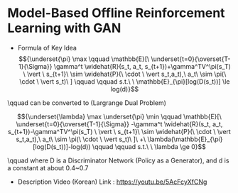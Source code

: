 # Model-Based Offline Reinforcement Learning with GAN

- Formula of Key Idea
$${\underset{\pi} \max \qquad \mathbb{E}[\ \underset{t=0}{\overset{T-1}{\Sigma}} \gamma^t \widehat{R}(s_t, a_t, s_{t+1})+\gamma^TV^\pi(s_T) \ \vert \ s_{t+1}\ \sim \widehat{P}(\ \cdot \ \vert s_t,a_t),\ a_t\ \sim \pi(\ \cdot \ \vert s_t)\ ] \qquad \qquad s.t.\ \ \mathbb{E}_{\pi}[log(D(s_t))] \le log(d)}$$

\qquad can be converted to (Largrange Dual Problem)

$${\underset{\lambda} \max \underset{\pi} \min \qquad \mathbb{E}[\ \underset{t=0}{\overset{T-1}{\Sigma}} -\gamma^t \widehat{R}(s_t, a_t, s_{t+1})-\gamma^TV^\pi(s_T) \ \vert \ s_{t+1}\ \sim \widehat{P}(\ \cdot \ \vert s_t,a_t),\ a_t\ \sim \pi(\ \cdot \ \vert s_t)\ ]\ +\ \lambda(\mathbb{E}_{\pi}[log(D(s_t))]-log(d)) \qquad \qquad s.t.\ \ \lambda \ge 0}$$

\qquad where D is a Discriminator Network (Policy as a Generator), and d is a constant at about 0.4~0.7

- Description Video (Korean) Link : https://youtu.be/5AcFcyXfCNg
